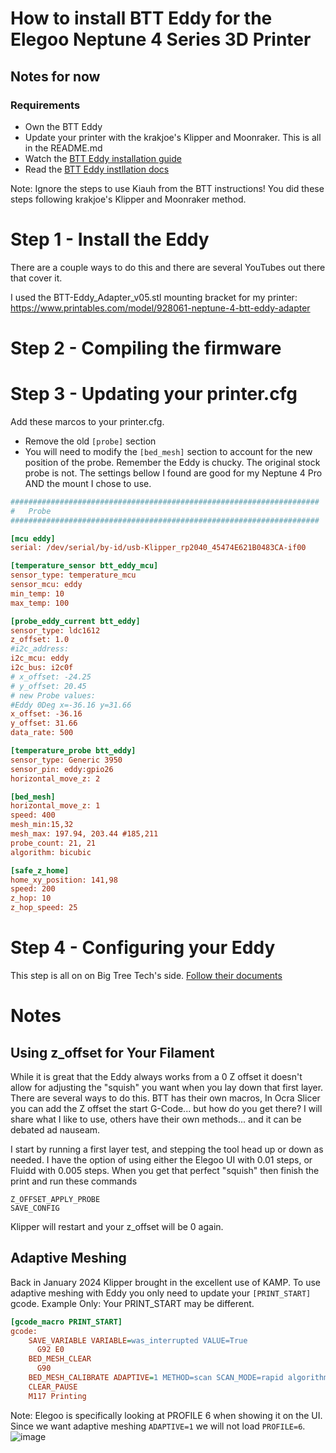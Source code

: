 # How to install BTT Eddy for the Elegoo Neptune 4 Series 3D Printer

## Notes for now


### Requirements

- Own the BTT Eddy
- Update your printer with the krakjoe's Klipper and Moonraker. This is all in the README.md
- Watch the [BTT Eddy installation guide](https://drive.google.com/file/d/1uXiymZxoWhvRIwTwojOh0fGKmjitoytf/view)
- Read the [BTT Eddy instllation docs](https://github.com/bigtreetech/Eddy/blob/master/README.md)

Note: Ignore the steps to use Kiauh from the BTT instructions! You did these steps following krakjoe's Klipper and Moonraker method.

# Step 1 - Install the Eddy

There are a couple ways to do this and there are several YouTubes out there that cover it. 

I used the BTT-Eddy_Adapter_v05.stl mounting bracket for my printer:
https://www.printables.com/model/928061-neptune-4-btt-eddy-adapter

# Step 2 - Compiling the firmware


# Step 3 - Updating your printer.cfg

Add these marcos to your printer.cfg.
- Remove the old `[probe]` section
- You will need to modify the `[bed_mesh]` section to account for the new position of the probe. Remember the Eddy is chucky. The original stock probe is not. The settings bellow I found are good for my Neptune 4 Pro AND the mount I chose to use.  

```ini
#####################################################################
# 	Probe
#####################################################################

[mcu eddy]
serial: /dev/serial/by-id/usb-Klipper_rp2040_45474E621B0483CA-if00

[temperature_sensor btt_eddy_mcu]
sensor_type: temperature_mcu
sensor_mcu: eddy
min_temp: 10
max_temp: 100

[probe_eddy_current btt_eddy]
sensor_type: ldc1612
z_offset: 1.0
#i2c_address:
i2c_mcu: eddy
i2c_bus: i2c0f
# x_offset: -24.25
# y_offset: 20.45
# new Probe values:
#Eddy 0Deg x=-36.16 y=31.66
x_offset: -36.16
y_offset: 31.66
data_rate: 500

[temperature_probe btt_eddy]
sensor_type: Generic 3950
sensor_pin: eddy:gpio26
horizontal_move_z: 2

[bed_mesh]
horizontal_move_z: 1
speed: 400
mesh_min:15,32           
mesh_max: 197.94, 203.44 #185,211 
probe_count: 21, 21
algorithm: bicubic

[safe_z_home]
home_xy_position: 141,98 
speed: 200
z_hop: 10                 
z_hop_speed: 25
```

# Step 4 - Configuring your Eddy

This step is all on on Big Tree Tech's side. [Follow their documents](https://github.com/bigtreetech/Eddy/blob/master/README.md)


# Notes

## Using z_offset for Your Filament

While it is great that the Eddy always works from a 0 Z offset it doesn't allow for adjusting the "squish" you want when you lay down that first layer. There are several ways to do this. BTT has their own macros, In Ocra Slicer you can add the Z offset the start G-Code... but how do you get there? I will share what I like to use, others have their own methods... and it can be debated ad nauseam.

I start by running a first layer test, and stepping the tool head up or down as needed. I have the option of using either the Elegoo UI with 0.01 steps, or Fluidd with 0.005 steps. When you get that perfect "squish" then finish the print and run these commands
```
Z_OFFSET_APPLY_PROBE
SAVE_CONFIG
```
Klipper will restart and your z_offset will be 0 again.

## Adaptive Meshing

Back in January 2024 Klipper brought in the excellent use of KAMP. To use adaptive meshing with Eddy you only need to update your `[PRINT_START]` gcode.
Example Only: Your PRINT_START may be different.
```ini
[gcode_macro PRINT_START]         
gcode:
    SAVE_VARIABLE VARIABLE=was_interrupted VALUE=True
	  G92 E0                                         
    BED_MESH_CLEAR                                     
	  G90             
    BED_MESH_CALIBRATE ADAPTIVE=1 METHOD=scan SCAN_MODE=rapid algorithm=bicubic #PROFILE=6          
    CLEAR_PAUSE
    M117 Printing
```
Note: Elegoo is specifically looking at PROFILE 6 when showing it on the UI. Since we want adaptive meshing `ADAPTIVE=1` we will not load `PROFILE=6`. 
![image](https://github.com/user-attachments/assets/a81073c4-ef20-42e4-b36e-1155fd7602db)




